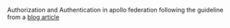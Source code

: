 Authorization and Authentication in apollo federation following the guideline from a [blog article](https://www.apollographql.com/blog/setting-up-authentication-and-authorization-with-apollo-federation/)
